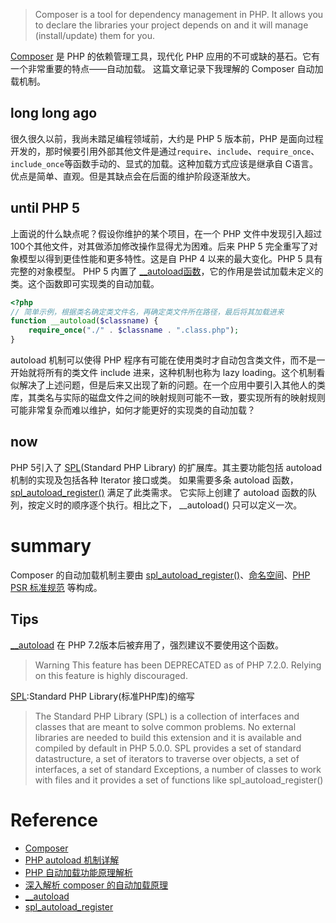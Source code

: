 > Composer is a tool for dependency management in PHP. It allows you to declare the libraries your project depends on and it will manage (install/update) them for you.

[Composer](https://getcomposer.org/) 是 PHP 的依赖管理工具，现代化 PHP 应用的不可或缺的基石。它有一个非常重要的特点——自动加载。
这篇文章记录下我理解的 Composer 自动加载机制。

## long long ago
很久很久以前，我尚未踏足编程领域前，大约是 PHP 5 版本前，PHP 是面向过程开发的，那时候要引用外部其他文件是通过`require`、`include`、`require_once`、`include_once`等函数手动的、显式的加载。这种加载方式应该是继承自 C语言。优点是简单、直观。但是其缺点会在后面的维护阶段逐渐放大。

## until PHP 5
上面说的什么缺点呢？假设你维护的某个项目，在一个 PHP 文件中发现引入超过100个其他文件，对其做添加修改操作显得尤为困难。后来 PHP 5 完全重写了对象模型以得到更佳性能和更多特性。这是自 PHP 4 以来的最大变化。PHP 5 具有完整的对象模型。 PHP 5 内置了 [__autoload函数](https://www.php.net/manual/zh/function.autoload)，它的作用是尝试加载未定义的类。这个函数即可实现类的自动加载。
```php
<?php
// 简单示例，根据类名确定类文件名，再确定类文件所在路径，最后将其加载进来
function __autoload($classname) {
    require_once("./" . $classname . ".class.php");
}
```
autoload 机制可以使得 PHP 程序有可能在使用类时才自动包含类文件，而不是一开始就将所有的类文件 include 进来，这种机制也称为 lazy loading。这个机制看似解决了上述问题，但是后来又出现了新的问题。在一个应用中要引入其他人的类库，其类名与实际的磁盘文件之间的映射规则可能不一致，要实现所有的映射规则可能非常复杂而难以维护，如何才能更好的实现类的自动加载？

## now
PHP 5引入了 [SPL](https://www.php.net/manual/en/intro.spl.php)(Standard PHP Library) 的扩展库。其主要功能包括 autoload 机制的实现及包括各种 Iterator 接口或类。 如果需要多条 autoload 函数，[spl_autoload_register()](https://www.php.net/manual/zh/function.spl-autoload-register.php) 满足了此类需求。 它实际上创建了 autoload 函数的队列，按定义时的顺序逐个执行。相比之下， __autoload() 只可以定义一次。

# summary
Composer 的自动加载机制主要由 [spl_autoload_register()](https://www.php.net/manual/zh/function.spl-autoload-register.php)、[命名空间](https://www.php.net/manual/zh/language.namespaces.rationale.php)、[PHP PSR 标准规范](https://learnku.com/docs/psr) 等构成。


## Tips
[__autoload](https://www.php.net/manual/zh/function.autoload) 在 PHP 7.2版本后被弃用了，强烈建议不要使用这个函数。
> Warning
This feature has been DEPRECATED as of PHP 7.2.0. Relying on this feature is highly discouraged.

[SPL](https://www.php.net/manual/en/intro.spl.php):Standard PHP Library(标准PHP库)的缩写
> The Standard PHP Library (SPL) is a collection of interfaces and classes that are meant to solve common problems.
No external libraries are needed to build this extension and it is available and compiled by default in PHP 5.0.0.
SPL provides a set of standard datastructure, a set of iterators to traverse over objects, a set of interfaces, a set of standard Exceptions, a number of classes to work with files and it provides a set of functions like spl_autoload_register()

# Reference
- [Composer](https://getcomposer.org/)
- [PHP autoload 机制详解](https://segmentfault.com/a/1190000006188247)
- [PHP 自动加载功能原理解析](https://learnku.com/articles/4681/analysis-of-the-principle-of-php-automatic-loading-function)
- [深入解析 composer 的自动加载原理](https://segmentfault.com/a/1190000014948542)
- [__autoload](https://www.php.net/manual/zh/function.autoload)
- [spl_autoload_register](https://www.php.net/manual/zh/function.spl-autoload-register.php)

